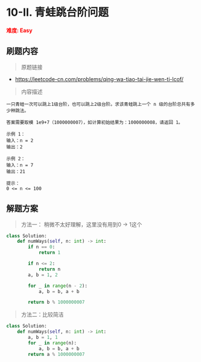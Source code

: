 # 10-II. 青蛙跳台阶问题

**<font color=red>难度: Easy</font>**

## 刷题内容

> 原题链接

* https://leetcode-cn.com/problems/qing-wa-tiao-tai-jie-wen-ti-lcof/

> 内容描述

```
一只青蛙一次可以跳上1级台阶，也可以跳上2级台阶。求该青蛙跳上一个 n 级的台阶总共有多少种跳法。

答案需要取模 1e9+7（1000000007），如计算初始结果为：1000000008，请返回 1。

示例 1：
输入：n = 2
输出：2

示例 2：
输入：n = 7
输出：21

提示：
0 <= n <= 100
```

## 解题方案

> 方法一： 稍微不太好理解，这里没有用到0 -> 1这个
>

```python
class Solution:
    def numWays(self, n: int) -> int:
        if n == 0:
            return 1

        if n <= 2:
            return n
        a, b = 1, 2

        for _ in range(n - 2):
            a, b = b, a + b

        return b % 1000000007
```



> 方法二：比较简洁

```python
class Solution:
    def numWays(self, n: int) -> int:
        a, b = 1, 1
        for _ in range(n):
            a, b = b, a + b
        return a % 1000000007
```